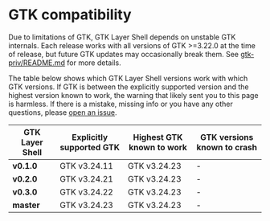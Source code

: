 # GTK compatibility
Due to limitations of GTK, GTK Layer Shell depends on unstable GTK internals. Each release works with all versions of GTK >=3.22.0 at the time of release, but future GTK updates may occasionally break them. See [gtk-priv/README.md](gtk-priv/README.md) for more details.

The table below shows which GTK Layer Shell versions work with which GTK versions. If GTK is between the explicitly supported version and the highest version known to work, the warning that likely sent you to this page is harmless. If there is a mistake, missing info or you have any other questions, please [open an issue](https://github.com/wmww/gtk-layer-shell/issues).

| GTK Layer Shell | Explicitly supported GTK | Highest GTK known to work | GTK versions known to crash |
|---|---|---|---|
| __v0.1.0__ | GTK v3.24.11 | GTK v3.24.23 | - |
| __v0.2.0__ | GTK v3.24.21 | GTK v3.24.23 | - |
| __v0.3.0__ | GTK v3.24.22 | GTK v3.24.23 | - |
| __master__ | GTK v3.24.23 | GTK v3.24.23 | - |
